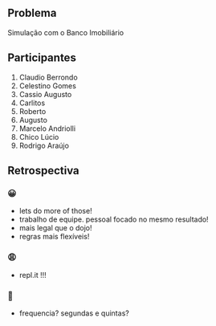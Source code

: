 ## Problema

Simulação com o Banco Imobiliário

## Participantes

1. Claudio Berrondo
2. Celestino Gomes
3. Cassio Augusto
4. Carlitos
5. Roberto
6. Augusto
7. Marcelo Andriolli
8. Chico Lúcio
9. Rodrigo Araújo

## Retrospectiva

### 😀

- lets do more of those!
- trabalho de equipe. pessoal focado no mesmo resultado!
- mais legal que o dojo!
- regras mais flexíveis!

### 😩

- repl.it !!!

### 🤫

- frequencia? segundas e quintas?

